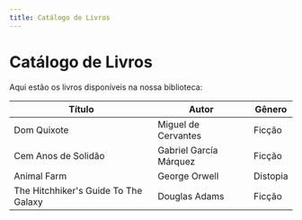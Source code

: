 ```yaml
---
title: Catálogo de Livros
---
```


# Catálogo de Livros

Aqui estão os livros disponíveis na nossa biblioteca:

| Título                         | Autor           | Gênero          |
|--------------------------------|-----------------|-----------------|
| Dom Quixote                    | Miguel de Cervantes | Ficção       |
| Cem Anos de Solidão            | Gabriel García Márquez | Ficção |
| Animal Farm                    | George Orwell   | Distopia        |
 The Hitchhiker's Guide To The Galaxy    | Douglas Adams | Ficção      |
